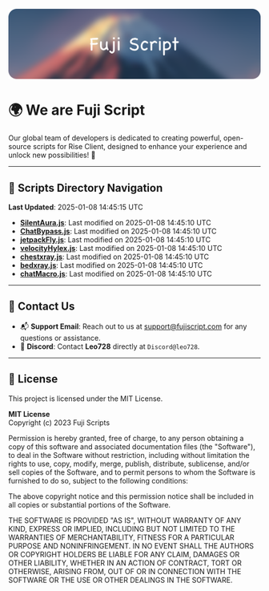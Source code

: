 ![Banner](.github/b.webp)

# 🌍 **We are Fuji Script**

Our global team of developers is dedicated to creating powerful, open-source scripts for Rise Client, designed to enhance your experience and unlock new possibilities! 🌟

---
<!-- SCRIPTS_NAVIGATION_START -->
## 📂 **Scripts Directory Navigation**

**Last Updated**: 2025-01-08 14:45:15 UTC

- **[SilentAura.js](scripts/SilentAura.js)**: Last modified on 2025-01-08 14:45:10 UTC
- **[ChatBypass.js](scripts/ChatBypass.js)**: Last modified on 2025-01-08 14:45:10 UTC
- **[jetpackFly.js](scripts/jetpackFly.js)**: Last modified on 2025-01-08 14:45:10 UTC
- **[velocityHylex.js](scripts/velocityHylex.js)**: Last modified on 2025-01-08 14:45:10 UTC
- **[chestxray.js](scripts/chestxray.js)**: Last modified on 2025-01-08 14:45:10 UTC
- **[bedxray.js](scripts/bedxray.js)**: Last modified on 2025-01-08 14:45:10 UTC
- **[chatMacro.js](scripts/chatMacro.js)**: Last modified on 2025-01-08 14:45:10 UTC

<!-- SCRIPTS_NAVIGATION_END -->

---

## 💬 **Contact Us**  
- 📬 **Support Email**: Reach out to us at [support@fujiscript.com](mailto:support@fujiscript.com) for any questions or assistance.  
- 💬 **Discord**: Contact **Leo728** directly at `Discord@leo728`.

---

## 📜 **License**

This project is licensed under the MIT License.  

**MIT License**  
Copyright (c) 2023 Fuji Scripts  

Permission is hereby granted, free of charge, to any person obtaining a copy of this software and associated documentation files (the "Software"), to deal in the Software without restriction, including without limitation the rights to use, copy, modify, merge, publish, distribute, sublicense, and/or sell copies of the Software, and to permit persons to whom the Software is furnished to do so, subject to the following conditions:  

The above copyright notice and this permission notice shall be included in all copies or substantial portions of the Software.  

THE SOFTWARE IS PROVIDED "AS IS", WITHOUT WARRANTY OF ANY KIND, EXPRESS OR IMPLIED, INCLUDING BUT NOT LIMITED TO THE WARRANTIES OF MERCHANTABILITY, FITNESS FOR A PARTICULAR PURPOSE AND NONINFRINGEMENT. IN NO EVENT SHALL THE AUTHORS OR COPYRIGHT HOLDERS BE LIABLE FOR ANY CLAIM, DAMAGES OR OTHER LIABILITY, WHETHER IN AN ACTION OF CONTRACT, TORT OR OTHERWISE, ARISING FROM, OUT OF OR IN CONNECTION WITH THE SOFTWARE OR THE USE OR OTHER DEALINGS IN THE SOFTWARE.  
